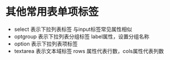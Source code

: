 # 其他常用表单项标签

* select  表示下拉列表标签    与input标签常见属性相似
* optgroup  表示下拉列表分组标签   label属性，设置分组名称
* option 表示下拉列表项标签
* textarea  表示文本域标签    rows  属性代表行数，cols属性代表列数


